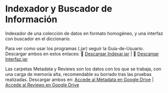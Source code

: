 # Indexador y Buscador de Información
Indexador de una colección de datos en formato homogéneo, y una interfaz con buscador en el diccionario.

Para ver como usar los programas (.jar) seguir la Guia-de-Usuario. Descargar ambos en estos enlaces: 🔗 [Descargar Indexar.jar](https://drive.google.com/uc?id=1zTv2YivK1UkyCmxX2eO_GpXDpzKmw9lr) | 🔗 [Descargar Interfaz.jar](https://drive.google.com/uc?id=1hVtIt-T-iHU7mjQpr4kGJY5gTAvbkZ_R)

Las carpetas Metadata y Reviews son los datos con los que se trabaja, con una carga de memoria alta, recomendable su borrado tras las pruebas realizadas. Descargar ambos en: [Accede al Metadata en Google Drive](https://drive.google.com/drive/folders/12RwRIHf4YK1wmuBEHsHzk6Fy_ASm7ME_?usp=sharing) | [Accede al Reviews en Google Drive](https://drive.google.com/drive/folders/1Uo4V9TXL6SJSDZAuXLej1QDluz4n922R?usp=sharing)

